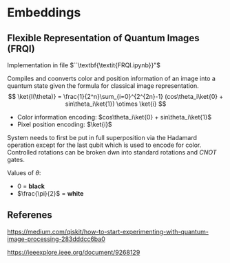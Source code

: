 # Embeddings

## Flexible Representation of Quantum Images (FRQI)
Implementation in file $``\textbf{\textit{FRQI.ipynb}}"$

Compiles and coonverts color and position information of an image into a quantum state given the formula for classical image representation.
$$
\ket{I(\theta)} = \frac{1}{2^n}\sum_{i=0}^{2^{2n}-1} (cos\theta_i\ket{0} + sin\theta_i\ket{1}) \otimes \ket{i}
$$

- Color information encoding: $cos\theta_i\ket{0} + sin\theta_i\ket{1}$
- Pixel position encoding: $\ket{i}$

System needs to first be put in full superposition via the Hadamard operation except for the last qubit which is used to encode for color. Controlled rotations can be broken dwn into standard rotations and $CNOT$ gates.

Values of $\theta$:
- $0$ = $\textbf{black}$
- $\frac{\pi}{2}$ = $\textbf{white}$


## Referenes

https://medium.com/qiskit/how-to-start-experimenting-with-quantum-image-processing-283dddcc6ba0

https://ieeexplore.ieee.org/document/9268129